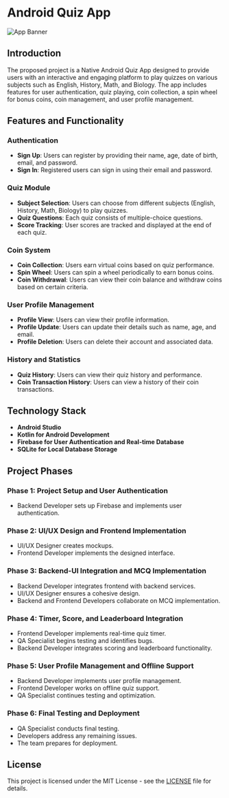 # Android Quiz App

![App Banner](https://res.cloudinary.com/dc1uxxvox/image/upload/f_avif,q_auto/v1717001215/github/q1wjg2zeaxuxlyhrtpqs)

## Introduction
The proposed project is a Native Android Quiz App designed to provide users with an interactive and engaging platform to play quizzes on various subjects such as English, History, Math, and Biology. The app includes features for user authentication, quiz playing, coin collection, a spin wheel for bonus coins, coin management, and user profile management.

## Features and Functionality

### Authentication
- **Sign Up**: Users can register by providing their name, age, date of birth, email, and password.
- **Sign In**: Registered users can sign in using their email and password.

### Quiz Module
- **Subject Selection**: Users can choose from different subjects (English, History, Math, Biology) to play quizzes.
- **Quiz Questions**: Each quiz consists of multiple-choice questions.
- **Score Tracking**: User scores are tracked and displayed at the end of each quiz.

### Coin System
- **Coin Collection**: Users earn virtual coins based on quiz performance.
- **Spin Wheel**: Users can spin a wheel periodically to earn bonus coins.
- **Coin Withdrawal**: Users can view their coin balance and withdraw coins based on certain criteria.

### User Profile Management
- **Profile View**: Users can view their profile information.
- **Profile Update**: Users can update their details such as name, age, and email.
- **Profile Deletion**: Users can delete their account and associated data.

### History and Statistics
- **Quiz History**: Users can view their quiz history and performance.
- **Coin Transaction History**: Users can view a history of their coin transactions.

## Technology Stack
- **Android Studio**
- **Kotlin for Android Development**
- **Firebase for User Authentication and Real-time Database**
- **SQLite for Local Database Storage**

 

## Project Phases

### Phase 1: Project Setup and User Authentication
- Backend Developer sets up Firebase and implements user authentication.

### Phase 2: UI/UX Design and Frontend Implementation
- UI/UX Designer creates mockups.
- Frontend Developer implements the designed interface.

### Phase 3: Backend-UI Integration and MCQ Implementation
- Backend Developer integrates frontend with backend services.
- UI/UX Designer ensures a cohesive design.
- Backend and Frontend Developers collaborate on MCQ implementation.

### Phase 4: Timer, Score, and Leaderboard Integration
- Frontend Developer implements real-time quiz timer.
- QA Specialist begins testing and identifies bugs.
- Backend Developer integrates scoring and leaderboard functionality.

### Phase 5: User Profile Management and Offline Support
- Backend Developer implements user profile management.
- Frontend Developer works on offline quiz support.
- QA Specialist continues testing and optimization.

### Phase 6: Final Testing and Deployment
- QA Specialist conducts final testing.
- Developers address any remaining issues.
- The team prepares for deployment.
 
## License
This project is licensed under the MIT License - see the [LICENSE](LICENSE) file for details.
